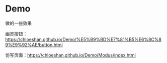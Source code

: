 # Demo
做的一些效果


幽灵按钮：https://chloeshan.github.io/Demo/%E5%B9%BD%E7%81%B5%E6%8C%89%E9%92%AE/button.html

仿写页面：https://chloeshan.github.io/Demo/Modus/index.html
